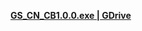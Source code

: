 
**[GS_CN_CB1.0.0.exe | GDrive](https://drive.google.com/file/d/1OLMlS-R-TXYbcEmLfTJ5Uh29jwBY_0k5/view?usp=share_link)**